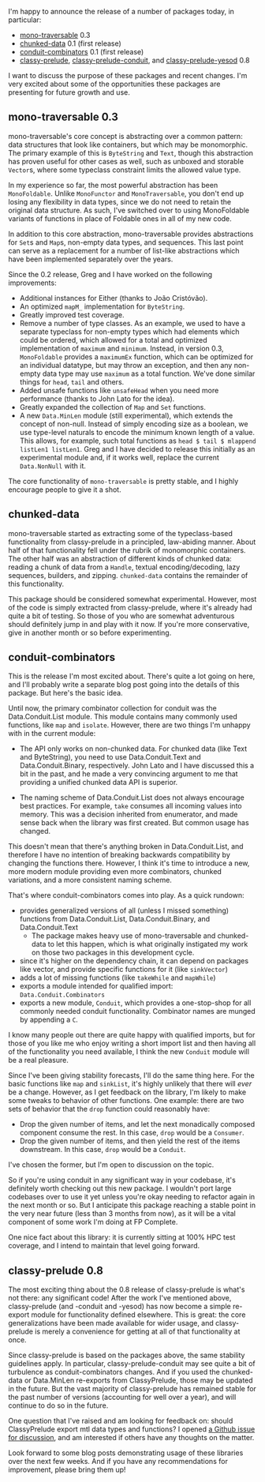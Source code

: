 I'm happy to announce the release of a number of packages today, in particular:

* [mono-traversable](http://hackage.haskell.org/package/mono-traversable) 0.3
* [chunked-data](http://hackage.haskell.org/package/chunked-data) 0.1 (first release)
* [conduit-combinators](http://hackage.haskell.org/package/conduit-combinators) 0.1 (first release)
* [classy-prelude](http://hackage.haskell.org/package/classy-prelude), [classy-prelude-conduit](http://hackage.haskell.org/package/classy-prelude-conduit), and [classy-prelude-yesod](http://hackage.haskell.org/package/classy-prelude-yesod) 0.8

I want to discuss the purpose of these packages and recent changes. I'm very
excited about some of the opportunities these packages are presenting for
future growth and use.

## mono-traversable 0.3

mono-traversable's core concept is abstracting over a common pattern: data
structures that look like containers, but which may be monomorphic. The primary
example of this is `ByteString` and `Text`, though this abstraction has proven
useful for other cases as well, such as unboxed and storable `Vector`s, where
some typeclass constraint limits the allowed value type.

In my experience so far, the most powerful abstraction has been `MonoFoldable`.
Unlike `MonoFunctor` and `MonoTraversable`, you don't end up losing any
flexibility in data types, since we do not need to retain the original data
structure. As such, I've switched over to using MonoFoldable variants of
functions in place of Foldable ones in all of my new code.

In addition to this core abstraction, mono-traversable provides abstractions
for `Set`s and `Map`s, non-empty data types, and sequences. This last point can
serve as a replacement for a number of list-like abstractions which have been
implemented separately over the years.

Since the 0.2 release, Greg and I have worked on the following improvements:

* Additional instances for Either (thanks to João Cristóvão).
* An optimized `mapM_` implementation for `ByteString`.
* Greatly improved test coverage.
* Remove a number of type classes. As an example, we used to have a separate typeclass for non-empty types which had elements which could be ordered, which allowed for a total and optimized implementation of `maximum` and `minimum`. Instead, in version 0.3, `MonoFoldable` provides a `maximumEx` function, which can be optimized for an individual datatype, but may throw an exception, and then any non-empty data type may use `maximum` as a total function. We've done similar things for `head`, `tail` and others.
* Added unsafe functions like `unsafeHead` when you need more performance (thanks to John Lato for the idea).
* Greatly expanded the collection of `Map` and `Set` functions.
* A new `Data.MinLen` module (still experimental), which extends the concept of non-null. Instead of simply encoding size as a boolean, we use type-level naturals to encode the minimum known length of a value. This allows, for example, such total functions as `head $ tail $ mlappend listLen1 listLen1`. Greg and I have decided to release this initially as an experimental module and, if it works well, replace the current `Data.NonNull` with it.

The core functionality of `mono-traversable` is pretty stable, and I highly
encourage people to give it a shot.

## chunked-data

mono-traversable started as extracting some of the typeclass-based
functionality from classy-prelude in a principled, law-abiding manner. About
half of that functionality fell under the rubrik of monomorphic containers. The
other half was an abstraction of different kinds of chunked data: reading a
chunk of data from a `Handle`, textual encoding/decoding, lazy sequences,
builders, and zipping. `chunked-data` contains the remainder of this
functionality.

This package should be considered somewhat experimental. However, most of the
code is simply extracted from classy-prelude, where it's already had quite a
bit of testing. So those of you who are somewhat adventurous should definitely
jump in and play with it now. If you're more conservative, give in another
month or so before experimenting.

## conduit-combinators

This is the release I'm most excited about. There's quite a lot going on here,
and I'll probably write a separate blog post going into the details of this
package. But here's the basic idea.

Until now, the primary combinator collection for conduit was the
Data.Conduit.List module.  This module contains many commonly used functions,
like `map` and `isolate`.  However, there are two things I'm unhappy with in
the current module:

* The API only works on non-chunked data. For chunked data (like Text and
  ByteString), you need to use Data.Conduit.Text and Data.Conduit.Binary,
  respectively. John Lato and I have discussed this a bit in the past, and he
  made a very convincing argument to me that providing a unified chunked data API
  is superior.

* The naming scheme of Data.Conduit.List does not always encourage best
  practices. For example, `take` consumes all incoming values into memory. This
  was a decision inherited from enumerator, and made sense back when the library
  was first created. But common usage has changed.

This doesn't mean that there's anything broken in Data.Conduit.List, and
therefore I have no intention of breaking backwards compatibility by changing
the functions there. However, I think it's time to introduce a new, more modern
module providing even more combinators, chunked variations, and a more
consistent naming scheme.

That's where conduit-combinators comes into play. As a quick rundown:

* provides generalized versions of all (unless I missed something) functions from Data.Conduit.List, Data.Conduit.Binary, and Data.Conduit.Text
    * The package makes heavy use of mono-traversable and chunked-data to let this happen, which is what originally instigated my work on those two packages in this development cycle.
* since it's higher on the dependency chain, it can depend on packages like vector, and provide specific functions for it (like `sinkVector`)
* adds a lot of missing functions (like `takeWhile` and `mapWhile`)
* exports a module intended for qualified import: `Data.Conduit.Combinators`
* exports a new module, `Conduit`, which provides a one-stop-shop for all commonly needed conduit functionality. Combinator names are munged by appending a `C`.

I know many people out there are quite happy with qualified imports, but for
those of you like me who enjoy writing a short import list and then having all
of the functionality you need available, I think the new `Conduit` module will
be a real pleasure.

Since I've been giving stability forecasts, I'll do the same thing here. For
the basic functions like `map` and `sinkList`, it's highly unlikely that there
will *ever* be a change. However, as I get feedback on the library, I'm likely
to make some tweaks to behavior of other functions. One example: there are two
sets of behavior that the `drop` function could reasonably have:

* Drop the given number of items, and let the next monadically composed component consume the rest. In this case, `drop` would be a `Consumer`.
* Drop the given number of items, and then yield the rest of the items downstream. In this case, `drop` would be a `Conduit`.

I've chosen the former, but I'm open to discussion on the topic.

So if you're using conduit in any significant way in your codebase, it's
definitely worth checking out this new package. I wouldn't port large codebases
over to use it yet unless you're okay needing to refactor again in the next month
or so. But I anticipate this package reaching a stable point in the very near
future (less than 3 months from now), as it will be a vital component of some
work I'm doing at FP Complete.

One nice fact about this library: it is currently sitting at 100% HPC test
coverage, and I intend to maintain that level going forward.

## classy-prelude 0.8

The most exciting thing about the 0.8 release of classy-prelude is what's not
there: any significant code! After the work I've mentioned above,
classy-prelude (and -conduit and -yesod) has now become a simple re-export
module for functionality defined elsewhere. This is great: the core
generalizations have been made available for wider usage, and classy-prelude is
merely a convenience for getting at all of that functionality at once.

Since classy-prelude is based on the packages above, the same stability
guidelines apply. In particular, classy-prelude-conduit may see quite a bit of
turbulence as conduit-combinators changes. And if you used the chunked-data or
Data.MinLen re-exports from ClassyPrelude, those may be updated in the future.
But the vast majority of classy-prelude has remained stable for the past number
of versions (accounting for well over a year), and will continue to do so in
the future.

One question that I've raised and am looking for feedback on: should
ClassyPrelude export mtl data types and functions? I opened [a Github issue for
discussion](https://github.com/snoyberg/classy-prelude/issues/67), and am
interested if others have any thoughts on the matter.

Look forward to some blog posts demonstrating usage of these libraries over the
next few weeks. And if you have any recommendations for improvement, please
bring them up!
